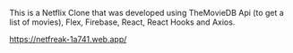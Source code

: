 This is a Netflix Clone that was developed using TheMovieDB Api (to get a list of movies), Flex, Firebase, React, React Hooks and Axios.

https://netfreak-1a741.web.app/
